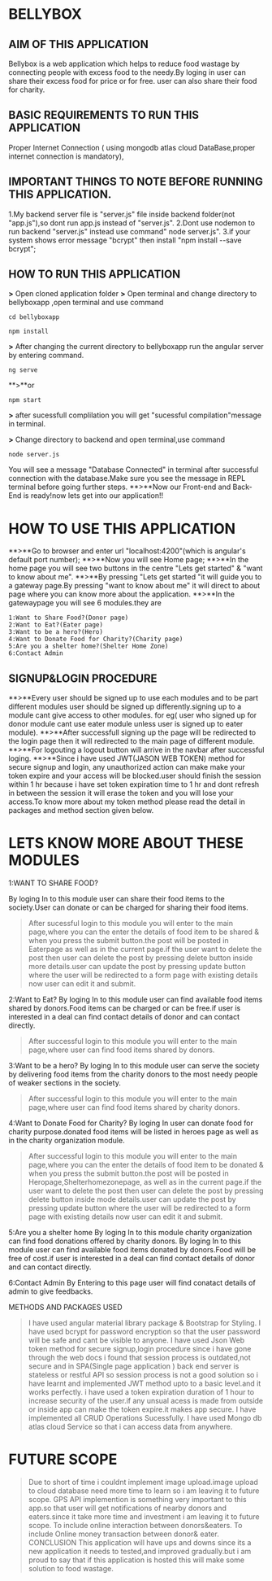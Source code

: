 # BELLYBOX

## AIM OF THIS APPLICATION
Bellybox is a web application which helps to reduce food wastage by connecting people with excess food to the needy.By loging in user can share their excess food for price or for free.
user can also share their food for charity.

## BASIC REQUIREMENTS TO RUN THIS APPLICATION
Proper Internet Connection ( using mongodb atlas cloud DataBase,proper internet connection is mandatory),

## IMPORTANT THINGS TO NOTE BEFORE RUNNING THIS APPLICATION.
1.My backend server file is "server.js" file inside backend folder(not "app.js"),so dont run app.js instead of "server.js".
2.Dont use nodemon to run backend "server.js" instead use command" node server.js".
3.if your system shows  error message "bcrypt" then install "npm install --save bcrypt";

## HOW TO RUN THIS APPLICATION

**>** Open cloned application folder 
**>** Open terminal  and change directory to bellyboxapp ,open terminal and use command
```
cd bellyboxapp
```
```
npm install
```

**>** After changing the current directory to bellyboxapp run the angular server by entering command.

``` 
ng serve
```
**>**or 
``` 
npm start
```
**>** after sucessfull complilation you will get "sucessful compilation"message in terminal.

**>**  Change directory to backend and open terminal,use command
```
node server.js
```

You will see a message "Database Connected" in terminal after successful connection with the database.Make sure you see the message in REPL terminal before going further steps.
**>**Now our Front-end and Back-End is ready!now lets get into our application!!

# HOW TO USE THIS APPLICATION

**>**Go to browser and enter url "localhost:4200"(which is angular's default port number);
**>**Now you will see  Home page;
**>**In the home page you will see two buttons in the centre "Lets get started" & "want to know about me".
**>**By pressing "Lets get started "it will guide you to a gateway page.By pressing "want to know about me" it will direct to about page where you can know more about the application.
**>**In the gatewaypage you will see 6 modules.they are
	
	1:Want to Share Food?(Donor page)
	2:Want to Eat?(Eater page)
	3:Want to be a hero?(Hero)
	4:Want to Donate Food for Charity?(Charity page)
	5:Are you a shelter home?(Shelter Home Zone)
	6:Contact Admin	


## SIGNUP&LOGIN PROCEDURE

**>**Every user should be signed up to use each modules and to be part different modules user should be signed up differently.signing up to a module cant give access to other modules.
for eg( user who signed up for donor module cant use eater module unless user is signed up to eater module).
**>**After successfull signing up the page will be redirected to the login page then it will redirected to the main page of different module.  
**>**For logouting a logout button will arrive in the navbar after successful loging.
**>**Since i have used JWT(JASON WEB TOKEN) method for secure signup and login, any unauthorized action can make make your token expire and your access will be blocked.user should finish the
session within 1 hr because i have set token expiration time to 1 hr and dont refresh in between the session it will erase the token and you will lose your access.To know more about my token method
please read the detail in packages and method section given below.


# LETS KNOW MORE ABOUT THESE MODULES

1:WANT TO SHARE FOOD?

By loging In to this module user can share their  food items to the society.User can donate or can be charged for sharing their food items.
>After sucessful login to this module you will enter to the main page,where you can the enter the details of food item to be shared & when you press the submit button.the post will be
posted in Eaterpage as well as in the current page.if the user want to delete the post then user can delete the post by pressing delete button inside more details.user can update the post 
by pressing update button where the user will be redirected to a form page with existing details now user can edit it and submit.

2:Want to Eat?
By loging In to this module user can find available food items shared by donors.Food items can be charged or can be free.if user is interested in a deal can find contact 
details of donor and can contact directly.
>After successful login to this module you will enter to the main page,where user can find food items shared by donors.

3:Want to be a hero?
By loging In to this module user can serve the society by delivering food items from the charity donors to the most needy people of weaker sections in the society.
>After successful login to this module you will enter to the main page,where user can find food items shared by charity donors.

4:Want to Donate Food for Charity?
By loging In user can donate food for charity purpose.donated food items will be listed in heroes page as well as in the charity organization module.
>After successful login to this module you will enter to the main page,where you can the enter the details of food item to be donated & when you press the submit button.the post will be
posted in Heropage,Shelterhomezonepage, as well as in the current page.if the user want to delete the post then user can delete the post by pressing delete button inside mode details.user
can update the post by pressing update button where the user will be redirected to a form page with existing details now user can edit it and submit.

5:Are you a shelter home
By loging In to this module charity organization can find food donations offered by charity donors.
By loging In to this module user can find available food items donated by donors.Food will be free of cost.if user is interested in a deal can find contact 
details of donor and can contact directly.

6:Contact Admin
By Entering to this page user will find conatact details of admin to give feedbacks.

METHODS AND PACKAGES USED
>I have used angular material library package & Bootstrap for Styling.
>I have used bcrypt for password encryption so that the user password will be safe and cant be visible to anyone.
>I have used Json Web token method for secure signup,login procedure since i have gone through the web docs i found that session process is outdated,not secure and in SPA(Single page
application ) back end server is stateless or restful API so session process is not a good solution so i have learnt and implemented JWT method upto to a basic level.and it works perfectly.
i have used a token expiration duration of 1 hour to increase security of the user.if any unsual acess is made from outside or inside app can make the token expire.it makes app secure. 
>I have implemented all CRUD Operations Sucessfully.
>I have used Mongo db atlas cloud Service so that i can access data from anywhere.

# FUTURE SCOPE
>Due to short of time i couldnt implement image upload.image upload to cloud database need more time to learn so i am leaving it to future scope.
>GPS API implemention is something very important to this app.so that user will get notifications of nearby donors and eaters.since it take more time and investment 
i am leaving it to future scope.
> To include online interaction between donors&eaters.
>To include Online money transaction between donor& eater.
CONCLUSION
This application will have ups and downs since its a new application it needs to tested,and improved gradually.but i am proud to say that if this application is hosted this will make some
solution to food wastage. 




 
